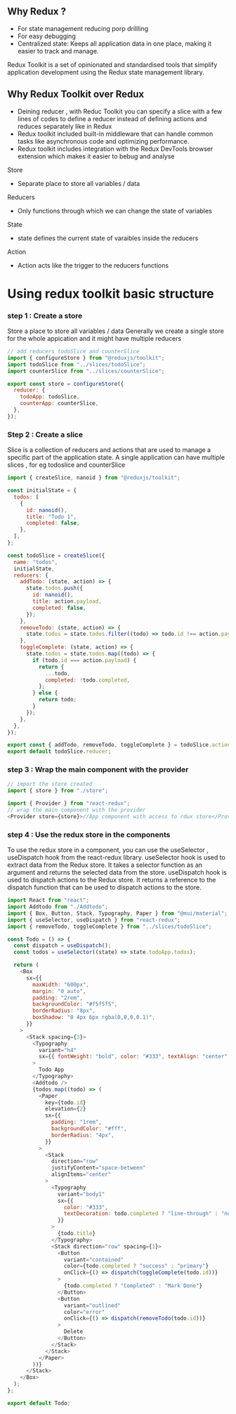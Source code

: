 ## Why Redux ?

- For state management reducing porp drillling
- For easy debugging
- Centralized state: Keeps all application data in one place, making it easier to track and manage.

Redux Toolkit is a set of opinionated and standardised tools that simplify application development using the Redux state management library.

## Why Redux Toolkit over Redux

- Deining reducer , with Reduc Toolkit you can specify a slice with a few lines of codes to define a reducer instead of defining actions and reduces separately like in Redux
- Redux toolkit included built-in middleware that can handle common tasks like asynchronous code and optimizing performance.
- Redux toolkit includes integration with the Redux DevTools browser extension which makes it easier to bebug and analyse

Store

- Separate place to store all variables / data

Reducers

- Only functions through which we can change the state of variables

State

- state defines the current state of varaibles inside the reducers

Action

- Action acts like the trigger to the reducers functions

# Using redux toolkit basic structure

### step 1 : Create a store

Store a place to store all variables / data
Generally we create a single store for the whole appication and it might have multiple reducers

```javascript
// add reducers todoSlice and counterSlice
import { configureStore } from "@reduxjs/toolkit";
import todoSlice from "../slices/todoSlice";
import counterSlice from "../slices/counterSlice";

export const store = configureStore({
  reducer: {
    todoApp: todoSlice,
    counterApp: counterSlice,
  },
});
```

### Step 2 : Create a slice

Slice is a collection of reducers and actions that are used to manage a specific part of the application state.
A single application can have multiple slices , for eg todoslice and counterSlice

```javascript
import { createSlice, nanoid } from "@reduxjs/toolkit";

const initialState = {
  todos: [
    {
      id: nanoid(),
      title: "Todo 1",
      completed: false,
    },
  ],
};

const todoSlice = createSlice({
  name: "todos",
  initialState,
  reducers: {
    addTodo: (state, action) => {
      state.todos.push({
        id: nanoid(),
        title: action.payload,
        completed: false,
      });
    },
    removeTodo: (state, action) => {
      state.todos = state.todos.filter((todo) => todo.id !== action.payload);
    },
    toggleComplete: (state, action) => {
      state.todos = state.todos.map((todo) => {
        if (todo.id === action.payload) {
          return {
            ...todo,
            completed: !todo.completed,
          };
        } else {
          return todo;
        }
      });
    },
  },
});

export const { addTodo, removeTodo, toggleComplete } = todoSlice.actions;
export default todoSlice.reducer;
```

### step 3 : Wrap the main component with the provider

```javascript
// import the store created
import { store } from "./store";

import { Provider } from "react-redux";
// wrap the main component with the provider
<Provider store={store}>//App component with access to rdux store</Provider>;
```

### step 4 : Use the redux store in the components

To use the redux store in a component, you can use the useSelector , useDispatch hook from the react-redux library.
useSelector hook is used to extract data from the Redux store. It takes a selector function as an argument and returns the selected data from the store.
useDispatch hook is used to dispatch actions to the Redux store. It returns a reference to the dispatch function that can be used to dispatch actions to the store.

```javascript
import React from "react";
import Addtodo from "./Addtodo";
import { Box, Button, Stack, Typography, Paper } from "@mui/material";
import { useSelector, useDispatch } from "react-redux";
import { removeTodo, toggleComplete } from "../slices/todoSlice";

const Todo = () => {
  const dispatch = useDispatch();
  const todos = useSelector((state) => state.todoApp.todos);

  return (
    <Box
      sx={{
        maxWidth: "600px",
        margin: "0 auto",
        padding: "2rem",
        backgroundColor: "#f5f5f5",
        borderRadius: "8px",
        boxShadow: "0 4px 6px rgba(0,0,0,0.1)",
      }}
    >
      <Stack spacing={3}>
        <Typography
          variant="h4"
          sx={{ fontWeight: "bold", color: "#333", textAlign: "center" }}
        >
          Todo App
        </Typography>
        <Addtodo />
        {todos.map((todo) => (
          <Paper
            key={todo.id}
            elevation={2}
            sx={{
              padding: "1rem",
              backgroundColor: "#fff",
              borderRadius: "4px",
            }}
          >
            <Stack
              direction="row"
              justifyContent="space-between"
              alignItems="center"
            >
              <Typography
                variant="body1"
                sx={{
                  color: "#333",
                  textDecoration: todo.completed ? "line-through" : "none",
                }}
              >
                {todo.title}
              </Typography>
              <Stack direction="row" spacing={1}>
                <Button
                  variant="contained"
                  color={todo.completed ? "success" : "primary"}
                  onClick={() => dispatch(toggleComplete(todo.id))}
                >
                  {todo.completed ? "Completed" : "Mark Done"}
                </Button>
                <Button
                  variant="outlined"
                  color="error"
                  onClick={() => dispatch(removeTodo(todo.id))}
                >
                  Delete
                </Button>
              </Stack>
            </Stack>
          </Paper>
        ))}
      </Stack>
    </Box>
  );
};

export default Todo;
```
